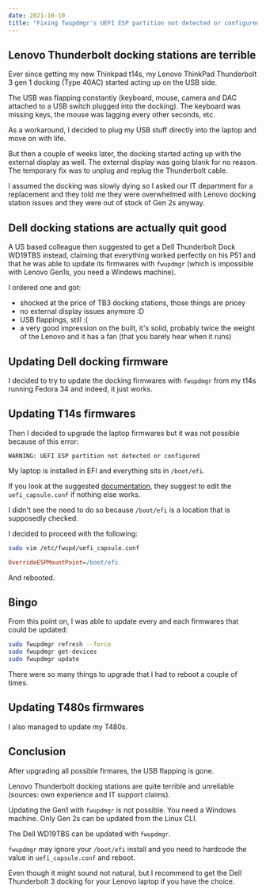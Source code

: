 ```yaml
---
date: 2021-10-10
title: "Fixing fwupdmgr's UEFI ESP partition not detected or configured on Fedora 34"
---
```


## Lenovo Thunderbolt docking stations are terrible

Ever since getting my new Thinkpad t14s, my Lenovo ThinkPad Thunderbolt 3 gen 1 docking (Type 40AC) started acting up on the USB side.

The USB was flapping constantly (keyboard, mouse, camera and DAC attached to a USB switch plugged into the docking). The keyboard was missing keys, the mouse was lagging every other seconds, etc.

As a workaround, I decided to plug my USB stuff directly into the laptop and move on with life.

But then a couple of weeks later, the docking started acting up with the external display as well. The external display was going blank for no reason. The temporary fix was to unplug and replug the Thunderbolt cable.

I assumed the docking was slowly dying so I asked our IT department for a replacement and they told me they were overwhelmed with Lenovo docking station issues and they were out of stock of Gen 2s anyway.

## Dell docking stations are actually quit good

A US based colleague then suggested to get a Dell Thunderbolt Dock WD19TBS instead, claiming that everything worked perfectly on his P51 and that he was able to update its firmwares with `fwupdmgr` (which is impossible with Lenovo Gen1s, you need a Windows machine).

I ordered one and got:

- shocked at the price of TB3 docking stations, those things are pricey
- no external display issues anymore :D
- USB flappings, still :(
- a very good impression on the built, it's solid, probably twice the weight of the Lenovo and it has a fan (that you barely hear when it runs)

## Updating Dell docking firmware

I decided to try to update the docking firmwares with `fwupdmgr` from my t14s running Fedora 34 and indeed, it just works.

## Updating T14s firmwares

Then I decided to upgrade the laptop firmwares but it was not possible because of this error:

```
WARNING: UEFI ESP partition not detected or configured
```

My laptop is installed in EFI and everything sits in `/boot/efi`.

If you look at the suggested [documentation](https://github.com/fwupd/fwupd/wiki/PluginFlag:esp-not-found), they suggest to edit the `uefi_capsule.conf` if nothing else works.

I didn't see the need to do so because `/boot/efi` is a location that is supposedly checked.

I decided to proceed with the following:

```bash
sudo vim /etc/fwupd/uefi_capsule.conf
```

```ini
OverrideESPMountPoint=/boot/efi
```

And rebooted.

## Bingo

From this point on, I was able to update every and each firmwares that could be updated:

```bash
sudo fwupdmgr refresh --force
sudo fwupdmgr get-devices
sudo fwupdmgr update
```

There were so many things to upgrade that I had to reboot a couple of times.

## Updating T480s firmwares

I also managed to update my T480s.

## Conclusion

After upgrading all possible firmares, the USB flapping is gone.

Lenovo Thunderbolt docking stations are quite terrible and unreliable (sources: own experience and IT support claims).

Updating the Gen1 with `fwupdmgr` is not possible. You need a Windows machine. Only Gen 2s can be updated from the Linux CLI.

The Dell WD19TBS can be updated with `fwupdmgr`.

`fwupdmgr` may ignore your `/boot/efi` install and you need to hardcode the value in `uefi_capsule.conf` and reboot.

Even though it might sound not natural, but I recommend to get the Dell Thunderbolt 3 docking for your Lenovo laptop if you have the choice.